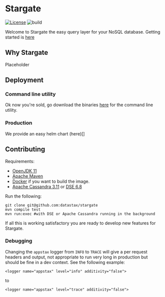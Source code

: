 <!--
    Copyright DataStax, Inc.
    Licensed under the Apache License, Version 2.0 (the "License");
    you may not use this file except in compliance with the License.
    You may obtain a copy of the License at
    http://www.apache.org/licenses/LICENSE-2.0
    Unless required by applicable law or agreed to in writing, software
    distributed under the License is distributed on an "AS IS" BASIS,
    WITHOUT WARRANTIES OR CONDITIONS OF ANY KIND, either express or implied.
    See the License for the specific language governing permissions and
    limitations under the License.
-->
# Stargate

[![License](https://img.shields.io/badge/license-Apache--2.0-blue.svg)](http://www.apache.org/licenses/LICENSE-2.0)
![build](https://github.com/datastax/stargate/workflows/Docker%20Image%20CI/badge.svg)

Welcome to Stargate the easy query layer for your NoSQL database. Getting started is [here](docs/getting_started.md)

## Why Stargate

Placeholder

## Deployment 

### Command line utility

Ok now you're sold, go download the binaries [here](releases) for the command line utility. 

### Production

We provide an easy helm chart (here)[]

## Contributing

Requirements:

* [OpenJDK 11](https://adoptopenjdk.net/releases.html)
* [Apache Maven](https://maven.apache.org/)
* [Docker](https://www.docker.com) if you want to build the image.
* [Apache Cassandra 3.11](https://cassandra.apache.org/) or [DSE 6.8](https://downloads.datastax.com/#enterprise)

Run the following:

    git clone git@github.com:datastax/stargate
    mvn compile test
    mvn run:exec #with DSE or Apache Cassandra running in the background

If all this is working satisfactory you are ready to develop new features for Stargate.

### Debugging

Changing the `appstax` logger from `INFO` to `TRACE` will give a per request headers and output, not appropriate to run very long in production but should be fine in a dev context.
See the following example:

    <logger name="appstax" level="info" additivity="false">
to

    <logger name="appstax" level="trace" additivity="false">
